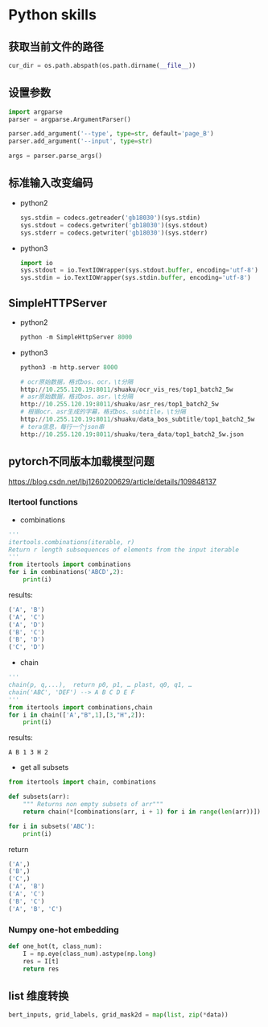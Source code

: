 # Python skills

## 获取当前文件的路径

```python
cur_dir = os.path.abspath(os.path.dirname(__file__))
```

## 设置参数

```python
import argparse
parser = argparse.ArgumentParser()

parser.add_argument('--type', type=str, default='page_B')
parser.add_argument('--input', type=str)

args = parser.parse_args()
```

## 标准输入改变编码

- python2
  
  ```python
  sys.stdin = codecs.getreader('gb18030')(sys.stdin)
  sys.stdout = codecs.getwriter('gb18030')(sys.stdout)
  sys.stderr = codecs.getwriter('gb18030')(sys.stderr)
  ```

- python3
  
  ```python
  import io
  sys.stdout = io.TextIOWrapper(sys.stdout.buffer, encoding='utf-8') 
  sys.stdin = io.TextIOWrapper(sys.stdin.buffer, encoding='utf-8') 
  ```

## SimpleHTTPServer

- python2
  
  ```python
  python -m SimpleHttpServer 8000
  ```

- python3
  
  ```python
  python3 -m http.server 8000
  
  # ocr原始数据，格式bos、ocr，\t分隔
  http://10.255.120.19:8011/shuaku/ocr_vis_res/top1_batch2_5w
  # asr原始数据，格式bos、asr，\t分隔
  http://10.255.120.19:8011/shuaku/asr_res/top1_batch2_5w
  # 根据ocr、asr生成的字幕，格式bos、subtitle，\t分隔
  http://10.255.120.19:8011/shuaku/data_bos_subtitle/top1_batch2_5w
  # tera信息，每行一个json串
  http://10.255.120.19:8011/shuaku/tera_data/top1_batch2_5w.json
  ```

## pytorch不同版本加载模型问题

https://blog.csdn.net/lbj1260200629/article/details/109848137

### Itertool functions

- combinations

```python
'''
itertools.combinations(iterable, r)
Return r length subsequences of elements from the input iterable
'''
from itertools import combinations
for i in combinations('ABCD',2):
    print(i)
```

results:

```python
('A', 'B')
('A', 'C')
('A', 'D')
('B', 'C')
('B', 'D')
('C', 'D')
```

- chain

```python
'''
chain(p, q,...),  return p0, p1, … plast, q0, q1, …
chain('ABC', 'DEF') --> A B C D E F
'''
from itertools import combinations,chain
for i in chain(['A',"B",1],[3,"H",2]):
    print(i)
```

results:

```
A B 1 3 H 2
```

- get all subsets

```python
from itertools import chain, combinations

def subsets(arr):
    """ Returns non empty subsets of arr"""
    return chain(*[combinations(arr, i + 1) for i in range(len(arr))])

for i in subsets('ABC'):
    print(i)
```

return

```python
('A',)
('B',)
('C',)
('A', 'B')
('A', 'C')
('B', 'C')
('A', 'B', 'C')
```

### Numpy one-hot embedding

```python
def one_hot(t, class_num):
    I = np.eye(class_num).astype(np.long)
    res = I[t]   
    return res
```

## list 维度转换

```python
bert_inputs, grid_labels, grid_mask2d = map(list, zip(*data))
```
